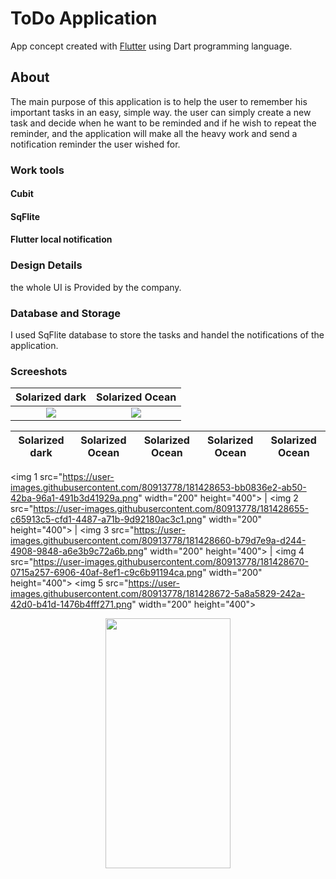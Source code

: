 # ToDo Application

App concept created with [Flutter](https://flutter.dev/) using Dart programming language.

## About

The main purpose of this application is to help the user to remember his important tasks in an easy, simple way. the user can simply create a new task and decide when he want to be reminded and if he wish to repeat the reminder, and the application will make all the heavy work and send a notification reminder the user wished for.

### Work tools
#### Cubit 
#### SqFlite
#### Flutter local notification


### Design Details
the whole UI is Provided by the company. 

### Database and Storage
I used SqFlite database to store the tasks and handel the notifications of the application.

### Screeshots


Solarized dark             |  Solarized Ocean
:-------------------------:|:-------------------------:
![]([https://...Dark.png](https://user-images.githubusercontent.com/80913778/181428653-bb0836e2-ab50-42ba-96a1-491b3d41929a.png))  |  ![]([https://...Ocean.png](https://user-images.githubusercontent.com/80913778/181428653-bb0836e2-ab50-42ba-96a1-491b3d41929a.png))










Solarized dark             |  Solarized Ocean          |  Solarized Ocean           |  Solarized Ocean           |  Solarized Ocean
:-------------------------:|:-------------------------:|:-------------------------: |:-------------------------: |:-------------------------:    
<img 1 src="https://user-images.githubusercontent.com/80913778/181428653-bb0836e2-ab50-42ba-96a1-491b3d41929a.png" width="200" height="400">
  | <img 2 src="https://user-images.githubusercontent.com/80913778/181428655-c65913c5-cfd1-4487-a71b-9d92180ac3c1.png" width="200" height="400"> | <img 3 src="https://user-images.githubusercontent.com/80913778/181428660-b79d7e9a-d244-4908-9848-a6e3b9c72a6b.png" width="200" height="400">
 |  <img 4 src="https://user-images.githubusercontent.com/80913778/181428670-0715a257-6906-40af-8ef1-c9c6b91194ca.png" width="200" height="400">
    <img 5 src="https://user-images.githubusercontent.com/80913778/181428672-5a8a5829-242a-42d0-b41d-1476b4fff271.png" width="200" height="400">












<p align="center">
<img screenshot-1654811860575 src="https://user-images.githubusercontent.com/80913778/172962842-5b23cb85-0703-418f-bd40-6650e7048b66.png" width="200" height="400">
</p>





